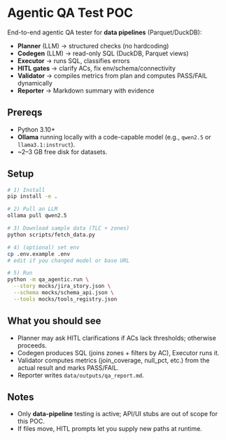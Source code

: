 # Agentic QA Test POC

End-to-end agentic QA tester for **data pipelines** (Parquet/DuckDB):
- **Planner** (LLM) → structured checks (no hardcoding)
- **Codegen** (LLM) → read-only SQL (DuckDB, Parquet views)
- **Executor** → runs SQL, classifies errors
- **HITL gates** → clarify ACs, fix env/schema/connectivity
- **Validator** → compiles metrics from plan and computes PASS/FAIL dynamically
- **Reporter** → Markdown summary with evidence

## Prereqs
- Python 3.10+
- **Ollama** running locally with a code-capable model (e.g., `qwen2.5` or `llama3.1:instruct`).
- ~2–3 GB free disk for datasets.

## Setup
```bash
# 1) Install
pip install -e .

# 2) Pull an LLM
ollama pull qwen2.5

# 3) Download sample data (TLC + zones)
python scripts/fetch_data.py

# 4) (optional) set env
cp .env.example .env
# edit if you changed model or base URL

# 5) Run
python -m qa_agentic.run \
  --story mocks/jira_story.json \
  --schema mocks/schema_api.json \
  --tools mocks/tools_registry.json
```

## What you should see
- Planner may ask HITL clarifications if ACs lack thresholds; otherwise proceeds.
- Codegen produces SQL (joins zones + filters by AC), Executor runs it.
- Validator computes metrics (join_coverage, null_pct, etc.) from the actual result and marks PASS/FAIL.
- Reporter writes `data/outputs/qa_report.md`.

## Notes
- Only **data-pipeline** testing is active; API/UI stubs are out of scope for this POC.
- If files move, HITL prompts let you supply new paths at runtime.